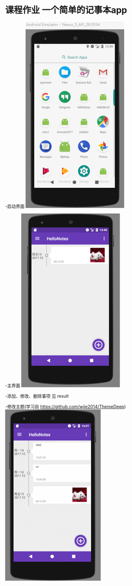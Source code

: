 # 课程作业 一个简单的记事本app

-启动界面
![Image text](https://raw.githubusercontent.com/hzgege/HelloNotes/master/result/%E5%90%AF%E5%8A%A8%E7%95%8C%E9%9D%A2.gif)

-主界面
![Image text](https://github.com/hzgege/HelloNotes/blob/master/result/%E4%B8%BB%E7%95%8C%E9%9D%A2.png)

-添加、修改、删除事项 
见 result

-修改主题(学习自 https://github.com/wjie2014/ThemeDeep)
![Image text](https://raw.githubusercontent.com/hzgege/HelloNotes/master/result/image12.gif)
